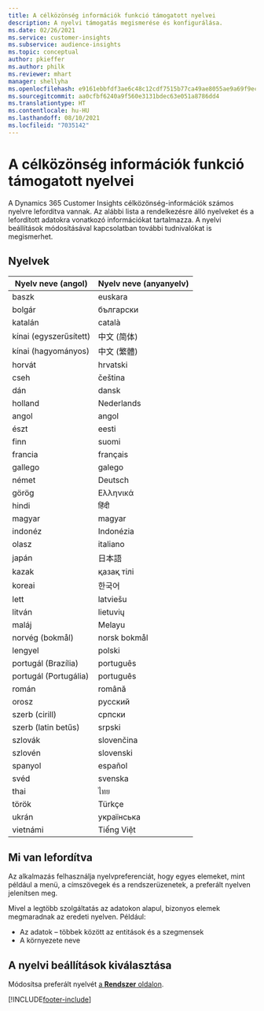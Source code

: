 ```yaml
---
title: A célközönség információk funkció támogatott nyelvei
description: A nyelvi támogatás megismerése és konfigurálása.
ms.date: 02/26/2021
ms.service: customer-insights
ms.subservice: audience-insights
ms.topic: conceptual
author: pkieffer
ms.author: philk
ms.reviewer: mhart
manager: shellyha
ms.openlocfilehash: e9161ebbfdf3ae6c48c12cdf7515b77ca49ae8055ae9a69f9ec314bc1247aeaf
ms.sourcegitcommit: aa0cfbf6240a9f560e3131bdec63e051a8786dd4
ms.translationtype: HT
ms.contentlocale: hu-HU
ms.lasthandoff: 08/10/2021
ms.locfileid: "7035142"
---
```

# <a name="supported-languages-for-audience-insights-capability"></a>A célközönség információk funkció támogatott nyelvei

A Dynamics 365 Customer Insights célközönség-információk számos nyelvre lefordítva vannak. Az alábbi lista a rendelkezésre álló nyelveket és a lefordított adatokra vonatkozó információkat tartalmazza. A nyelvi beállítások módosításával kapcsolatban további tudnivalókat is megismerhet. 

## <a name="languages"></a>Nyelvek

| Nyelv neve (angol)|  Nyelv neve (anyanyelv) |
| ------------- | ------------- |
| baszk | euskara |
| bolgár | български |
| katalán | català |
| kínai (egyszerűsített) | 中文 (简体) |
| kínai (hagyományos) | 中文 (繁體) |
| horvát | hrvatski |
| cseh | čeština |
| dán | dansk |
| holland | Nederlands |
| angol | angol |
| észt | eesti |
| finn | suomi |
| francia | français |
| gallego | galego |
| német | Deutsch |
| görög | Ελληνικά |
| hindi | हिंदी |
| magyar | magyar |
| indonéz | Indonézia |
| olasz | italiano |
| japán | 日本語 |
| kazak | қазақ тілі |
| koreai | 한국어 |
| lett | latviešu |
| litván | lietuvių |
| maláj | Melayu |
| norvég (bokmål) | norsk bokmål |
| lengyel | polski |
| portugál (Brazília) | português |
| portugál (Portugália) | português |
| román | română |
| orosz | pусский |
| szerb (cirill) | српски |
| szerb (latin betűs) | srpski |
| szlovák | slovenčina |
| szlovén | slovenski |
| spanyol | español |
| svéd | svenska |
| thai | ไทย |
| török | Türkçe |
| ukrán | українська |
| vietnámi | Tiếng Việt |

## <a name="whats-translated"></a>Mi van lefordítva

Az alkalmazás felhasználja nyelvpreferenciát, hogy egyes elemeket, mint például a menü, a címszövegek és a rendszerüzenetek, a preferált nyelven jelenítsen meg.

Mivel a legtöbb szolgáltatás az adatokon alapul, bizonyos elemek megmaradnak az eredeti nyelven. Például:

- Az adatok – többek között az entitások és a szegmensek
- A környezete neve

## <a name="choose-your-language-settings"></a>A nyelvi beállítások kiválasztása  

Módosítsa preferált nyelvét [a **Rendszer** oldalon](system.md).


[!INCLUDE[footer-include](../includes/footer-banner.md)]